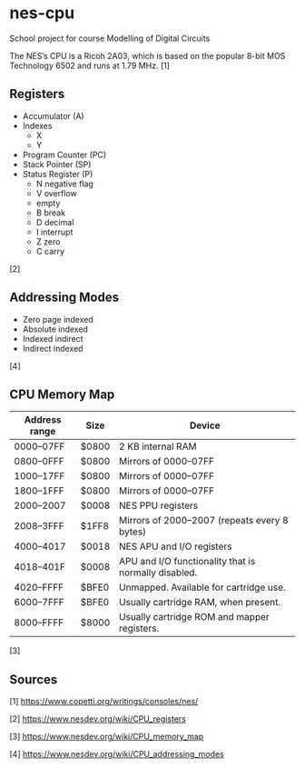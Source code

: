 # nes-cpu
School project for course Modelling of Digital Circuits

The NES’s CPU is a Ricoh 2A03, which is based on the popular 8-bit MOS Technology 6502 and runs at 1.79 MHz. [1]

## Registers
- Accumulator (A)
- Indexes
    - X
    - Y
- Program Counter (PC)
- Stack Pointer (SP)
- Status Register (P)
    - N negative flag
    - V overflow
    - empty
    - B break
    - D decimal
    - I interrupt
    - Z zero
    - C carry

[2]

## Addressing Modes
- Zero page indexed
- Absolute indexed
- Indexed indirect
- Indirect indexed

[4]

## CPU Memory Map
| Address range | Size  | Device |
|---------------|-------|--------|
| $0000–$07FF   | $0800 | 2 KB internal RAM |
| $0800–$0FFF   | $0800 | Mirrors of $0000–$07FF |
| $1000–$17FF   | $0800 | Mirrors of $0000–$07FF |
| $1800–$1FFF   | $0800 | Mirrors of $0000–$07FF |
| $2000–$2007   | $0008 | NES PPU registers |
| $2008–$3FFF   | $1FF8 | Mirrors of $2000–$2007 (repeats every 8 bytes) |
| $4000–$4017   | $0018 | NES APU and I/O registers |
| $4018–$401F   | $0008 | APU and I/O functionality that is normally disabled. |
| $4020–$FFFF   | $BFE0 | Unmapped. Available for cartridge use. |
| $6000–$7FFF   | $BFE0 | Usually cartridge RAM, when present. |
| $8000–$FFFF   | $8000 | Usually cartridge ROM and mapper registers. |

[3]

## Sources
[1] https://www.copetti.org/writings/consoles/nes/

[2] https://www.nesdev.org/wiki/CPU_registers

[3] https://www.nesdev.org/wiki/CPU_memory_map

[4] https://www.nesdev.org/wiki/CPU_addressing_modes

